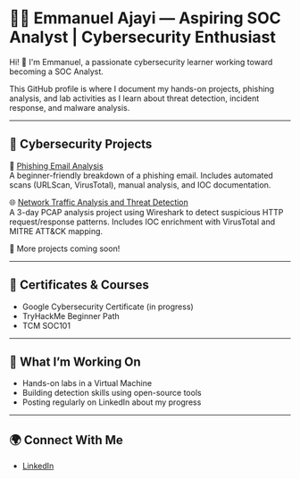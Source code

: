 # 👨‍💻 Emmanuel Ajayi — Aspiring SOC Analyst | Cybersecurity Enthusiast

Hi! 👋 I'm Emmanuel, a passionate cybersecurity learner working toward becoming a SOC Analyst.

This GitHub profile is where I document my hands-on projects, phishing analysis, and lab activities as I learn about threat detection, incident response, and malware analysis.

---

## 🔐 Cybersecurity Projects

🧠 [Phishing Email Analysis](https://github.com/Emmanucodes/phishing-analysis)  
A beginner-friendly breakdown of a phishing email. Includes automated scans (URLScan, VirusTotal), manual analysis, and IOC documentation.

🌐 [Network Traffic Analysis and Threat Detection](https://github.com/Emmanucodes/network-traffic-analysis)  
A 3-day PCAP analysis project using Wireshark to detect suspicious HTTP request/response patterns. Includes IOC enrichment with VirusTotal and MITRE ATT&CK mapping.

🚧 More projects coming soon!

---

## 📜 Certificates & Courses
- Google Cybersecurity Certificate (in progress)
- TryHackMe Beginner Path
- TCM SOC101

---

## 💼 What I’m Working On
- Hands-on labs in a Virtual Machine
- Building detection skills using open-source tools
- Posting regularly on LinkedIn about my progress

---

## 🌍 Connect With Me
- [LinkedIn](https://www.linkedin.com/in/emmanuel-ajayi-gbenga)
